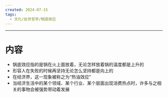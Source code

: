 ```yaml
---
created: 2024-07-15
tags:
  - 文化/处世哲学/锅底效应
---
```

---
# 内容

- 锅底效应指的是锅在火上面放着，无论怎样放着锅的温度都是上升的
- 形容人在失败的时候再坚持无论怎么坚持都是向上的
- 在经济界，这一现象被称之为“热油效应”
- 当经济生活中的某个领域、某个行业、某个层面出现消费热点时，许多与之相关的事物会被强势带动着发展